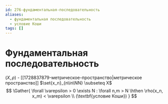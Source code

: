 ```yaml
---
id: 276-фундаментальная-последовательность
aliases:
  - фундаментальная последовательность
  - условие Коши
tags: []
---
```


# Фундаментальная последовательность
$(X, \rho)$ - [[1728837879-метрическое-пространство|метрическое пространство]]
$\set{x_n}_{n\in\NN} \subseteq X$
$$
\Gather{
\forall \varepsilon > 0 \exists N : \forall n,m > N \hthen \rho(x_n, x_m) < \varepsilon \\
(\textbf{условие Коши})
}
$$
